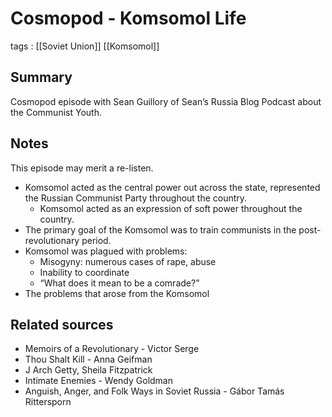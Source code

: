 # Cosmopod - Komsomol Life

tags
: [[Soviet Union]] [[Komsomol]]


## Summary

Cosmopod episode with Sean Guillory of Sean&rsquo;s Russia Blog Podcast about the Communist Youth.


## Notes

This episode may merit a re-listen.

-   Komsomol acted as the central power out across the state, represented the Russian Communist Party throughout the country.
    -   Komsomol acted as an expression of soft power throughout the country.
-   The primary goal of the Komsomol was to train communists in the post-revolutionary period.
-   Komsomol was plagued with problems:
    -   Misogyny: numerous cases of rape, abuse
    -   Inability to coordinate
    -   &ldquo;What does it mean to be a comrade?&rdquo;
-   The problems that arose from the Komsomol


## Related sources

-   Memoirs of a Revolutionary - Victor Serge
-   Thou Shalt Kill - Anna Geifman
-   J Arch Getty, Sheila Fitzpatrick
-   Intimate Enemies - Wendy Goldman
-   Anguish, Anger, and Folk Ways in Soviet Russia - Gábor Tamás Rittersporn

